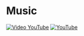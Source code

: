 # Music
[![Video YouTube](https://img.youtube.com/vi/-jix8bSotZ4/hqdefault.jpg)](https://youtu.be/-jix8bSotZ4)
[![YouTube](https://img.youtube.com/vi/LHdHma3W-v8/hqdefault.jpg)](https://youtu.be/LHdHma3W-v8?si=ZU6qnqBBtmFnDY62)
